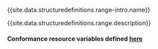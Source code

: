{{site.data.structuredefinitions.range-intro.name}}

{{site.data.structuredefinitions.range.description}}

#### Conformance resource variables defined [here](http://wiki.hl7.org/index.php?title=IG_Publisher_Documentation#Jekyll)
